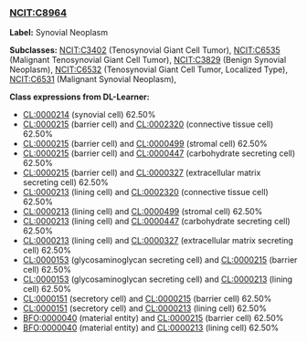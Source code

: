 
### [NCIT:C8964](http://purl.obolibrary.org/obo/NCIT_C8964)
**Label:** Synovial Neoplasm

**Subclasses:** [NCIT:C3402](http://purl.obolibrary.org/obo/NCIT_C3402) (Tenosynovial Giant Cell Tumor), [NCIT:C6535](http://purl.obolibrary.org/obo/NCIT_C6535) (Malignant Tenosynovial Giant Cell Tumor), [NCIT:C3829](http://purl.obolibrary.org/obo/NCIT_C3829) (Benign Synovial Neoplasm), [NCIT:C6532](http://purl.obolibrary.org/obo/NCIT_C6532) (Tenosynovial Giant Cell Tumor, Localized Type), [NCIT:C6531](http://purl.obolibrary.org/obo/NCIT_C6531) (Malignant Synovial Neoplasm), 

**Class expressions from DL-Learner:**

- [CL:0000214](http://purl.obolibrary.org/obo/CL_0000214) (synovial cell) 62.50%
- [CL:0000215](http://purl.obolibrary.org/obo/CL_0000215) (barrier cell) and [CL:0002320](http://purl.obolibrary.org/obo/CL_0002320) (connective tissue cell) 62.50%
- [CL:0000215](http://purl.obolibrary.org/obo/CL_0000215) (barrier cell) and [CL:0000499](http://purl.obolibrary.org/obo/CL_0000499) (stromal cell) 62.50%
- [CL:0000215](http://purl.obolibrary.org/obo/CL_0000215) (barrier cell) and [CL:0000447](http://purl.obolibrary.org/obo/CL_0000447) (carbohydrate secreting cell) 62.50%
- [CL:0000215](http://purl.obolibrary.org/obo/CL_0000215) (barrier cell) and [CL:0000327](http://purl.obolibrary.org/obo/CL_0000327) (extracellular matrix secreting cell) 62.50%
- [CL:0000213](http://purl.obolibrary.org/obo/CL_0000213) (lining cell) and [CL:0002320](http://purl.obolibrary.org/obo/CL_0002320) (connective tissue cell) 62.50%
- [CL:0000213](http://purl.obolibrary.org/obo/CL_0000213) (lining cell) and [CL:0000499](http://purl.obolibrary.org/obo/CL_0000499) (stromal cell) 62.50%
- [CL:0000213](http://purl.obolibrary.org/obo/CL_0000213) (lining cell) and [CL:0000447](http://purl.obolibrary.org/obo/CL_0000447) (carbohydrate secreting cell) 62.50%
- [CL:0000213](http://purl.obolibrary.org/obo/CL_0000213) (lining cell) and [CL:0000327](http://purl.obolibrary.org/obo/CL_0000327) (extracellular matrix secreting cell) 62.50%
- [CL:0000153](http://purl.obolibrary.org/obo/CL_0000153) (glycosaminoglycan secreting cell) and [CL:0000215](http://purl.obolibrary.org/obo/CL_0000215) (barrier cell) 62.50%
- [CL:0000153](http://purl.obolibrary.org/obo/CL_0000153) (glycosaminoglycan secreting cell) and [CL:0000213](http://purl.obolibrary.org/obo/CL_0000213) (lining cell) 62.50%
- [CL:0000151](http://purl.obolibrary.org/obo/CL_0000151) (secretory cell) and [CL:0000215](http://purl.obolibrary.org/obo/CL_0000215) (barrier cell) 62.50%
- [CL:0000151](http://purl.obolibrary.org/obo/CL_0000151) (secretory cell) and [CL:0000213](http://purl.obolibrary.org/obo/CL_0000213) (lining cell) 62.50%
- [BFO:0000040](http://purl.obolibrary.org/obo/BFO_0000040) (material entity) and [CL:0000215](http://purl.obolibrary.org/obo/CL_0000215) (barrier cell) 62.50%
- [BFO:0000040](http://purl.obolibrary.org/obo/BFO_0000040) (material entity) and [CL:0000213](http://purl.obolibrary.org/obo/CL_0000213) (lining cell) 62.50%


